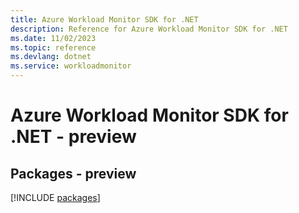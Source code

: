 ```yaml
---
title: Azure Workload Monitor SDK for .NET
description: Reference for Azure Workload Monitor SDK for .NET
ms.date: 11/02/2023
ms.topic: reference
ms.devlang: dotnet
ms.service: workloadmonitor
---
```

# Azure Workload Monitor SDK for .NET - preview
## Packages - preview
[!INCLUDE [packages](workload-monitor-index.md)]